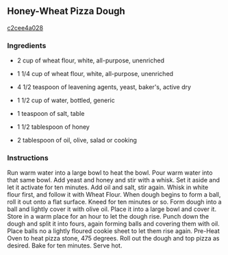 ## Honey-Wheat Pizza Dough

[c2cee4a028](http://www.food.com/recipe/honey-wheat-pizza-dough-87216)

### Ingredients

 - 2 cup of wheat flour, white, all-purpose, unenriched

 - 1 1/4 cup of wheat flour, white, all-purpose, unenriched

 - 4 1/2 teaspoon of leavening agents, yeast, baker's, active dry

 - 1 1/2 cup of water, bottled, generic

 - 1 teaspoon of salt, table

 - 1 1/2 tablespoon of honey

 - 2 tablespoon of oil, olive, salad or cooking

### Instructions

Run warm water into a large bowl to heat the bowl. Pour warm water into that same bowl. Add yeast and honey and stir with a whisk. Set it aside and let it activate for ten minutes. Add oil and salt, stir again. Whisk in white flour first, and follow it with Wheat Flour. When dough begins to form a ball, roll it out onto a flat surface. Kneed for ten minutes or so. Form dough into a ball and lightly cover it with olive oil. Place it into a large bowl and cover it. Store in a warm place for an hour to let the dough rise. Punch down the dough and split it into fours, again forming balls and covering them with oil. Place balls no a lightly floured cookie sheet to let them rise again. Pre-Heat Oven to heat pizza stone, 475 degrees. Roll out the dough and top pizza as desired. Bake for ten minutes. Serve hot.